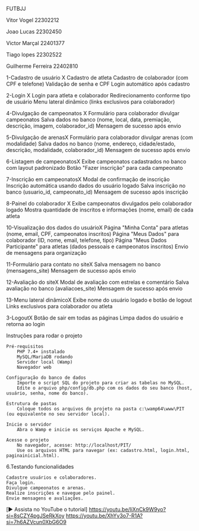 FUTBJJ

Vitor Vogel 22302212

Joao Lucas 22302450

Victor Marçal 22401377

Tiago lopes 22302522

Guilherme Ferreira 22402810

1-Cadastro de usuário X Cadastro de atleta Cadastro de colaborador (com CPF e telefone) Validação de senha e CPF Login automático após cadastro

2-Login X Login para atleta e colaborador Redirecionamento conforme tipo de usuário Menu lateral dinâmico (links exclusivos para colaborador)

4-Divulgação de campeonatos X Formulário para colaborador divulgar campeonatos Salva dados no banco (nome, local, data, premiação, descrição, imagem, colaborador_id) Mensagem de sucesso após envio

5-Divulgação de arenasX Formulário para colaborador divulgar arenas (com modalidade) Salva dados no banco (nome, endereço, cidade/estado, descrição, modalidade, colaborador_id) Mensagem de sucesso após envio

6-Listagem de campeonatosX Exibe campeonatos cadastrados no banco com layout padronizado Botão "Fazer inscrição" para cada campeonato

7-Inscrição em campeonatosX Modal de confirmação de inscrição Inscrição automática usando dados do usuário logado Salva inscrição no banco (usuario_id, campeonato_id) Mensagem de sucesso após inscrição

8-Painel do colaborador X Exibe campeonatos divulgados pelo colaborador logado Mostra quantidade de inscritos e informações (nome, email) de cada atleta

10-Visualização dos dados do usuárioX Página "Minha Conta" para atletas (nome, email, CPF, campeonatos inscritos) Página "Meus Dados" para colaborador (ID, nome, email, telefone, tipo) Página "Meus Dados Participante" para atletas (dados pessoais e campeonatos inscritos) Envio de mensagens para organização

11-Formulário para contato no siteX Salva mensagem no banco (mensagens_site) Mensagem de sucesso após envio

12-Avaliação do siteX Modal de avaliação com estrelas e comentário Salva avaliação no banco (avaliacoes_site) Mensagem de sucesso após envio

13-Menu lateral dinâmicoX Exibe nome do usuário logado e botão de logout Links exclusivos para colaborador ou atleta

3-LogoutX Botão de sair em todas as páginas Limpa dados do usuário e retorna ao login

Instruções para rodar o projeto

    Pré-requisitos
        PHP 7.4+ instalado
        MySQL/MariaDB rodando
        Servidor local (Wamp)
        Navegador web

    Configuração do banco de dados
        Importe o script SQL do projeto para criar as tabelas no MySQL.
        Edite o arquivo php/config/db.php com os dados do seu banco (host, usuário, senha, nome do banco).

    Estrutura de pastas
        Coloque todos os arquivos do projeto na pasta c:\wamp64\www\PIT (ou equivalente no seu servidor local).

    Inicie o servidor
        Abra o Wamp e inicie os serviços Apache e MySQL.

    Acesse o projeto
        No navegador, acesse: http://localhost/PIT/
        Use os arquivos HTML para navegar (ex: cadastro.html, login.html, paginainicial.html).

6.Testando funcionalidades

    Cadastre usuários e colaboradores.
    Faça login.
    Divulgue campeonatos e arenas.
    Realize inscrições e navegue pelo painel.
    Envie mensagens e avaliações.

[▶️ Assista no YouTube o tutorial] https://youtu.be/liXnCk9W9yo?si=8sCZY4pgJSeRkXoy
https://youtu.be/XhYv3o7-R1A?si=7h6AZVcun0XbG6O9
